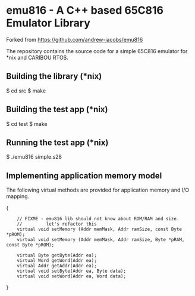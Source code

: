 # emu816 - A C++ based 65C816 Emulator Library

Forked from https://github.com/andrew-jacobs/emu816

The repository contains the source code for a simple 65C816 emulator for *nix 
and CARIBOU RTOS.

## Building the library (*nix)

$ cd src
$ make

## Building the test app (*nix)

$ cd test
$ make

## Running the test app (*nix)

$ ./emu816 simple.s28

## Implementing application memory model

The following virtual methods are provided for application memory and I/O mapping.

{
        
        // FIXME - emu816 lib should not know about ROM/RAM and size.
        //         let's refactor this         
        virtual void setMemory (Addr memMask, Addr ramSize, const Byte *pROM);
        virtual void setMemory (Addr memMask, Addr ramSize, Byte *pRAM, const Byte *pROM);

        virtual Byte getByte(Addr ea);
        virtual Word getWord(Addr ea);
        virtual Addr getAddr(Addr ea);
        virtual void setByte(Addr ea, Byte data);
        virtual void setWord(Addr ea, Word data);
}